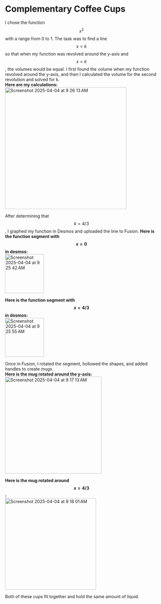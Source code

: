 # Complementary Coffee Cups
I chose the function $$x^2$$ with a range from 0 to 1. The task was to find a line $$x=k$$ so that when my function was revolved around the y-axis and $$x=k$$, the volumes would be equal. 
I first found the volume when my function revolved around the y-axis, and then I calculated the volume for the second revolution and solved for k.  
**Here are my calculations:**  
<img width="400" alt="Screenshot 2025-04-04 at 9 26 13 AM" src="https://github.com/user-attachments/assets/68a0e903-1a33-42d7-ac27-994704a67590" />

After determining that $$k=4/3$$, I graphed my function in Desmos and uploaded the line to Fusion.
**Here is the function segment with $$x=0$$ in desmos:**   
<img width="128" alt="Screenshot 2025-04-04 at 9 25 42 AM" src="https://github.com/user-attachments/assets/046866e5-feac-4015-a88e-073f91844307" />

**Here is the function segment with $$x=4/3$$ in desmos:**   
<img width="128" alt="Screenshot 2025-04-04 at 9 25 55 AM" src="https://github.com/user-attachments/assets/ea1aa3a4-64ab-458a-93d6-34afb9734cc2" />


Once in Fusion, I rotated the segment, hollowed the shapes, and added handles to create mugs.  
**Here is the mug rotated around the y-axis:**  
<img width="318" alt="Screenshot 2025-04-04 at 9 17 13 AM" src="https://github.com/user-attachments/assets/126b3c0e-a114-47f0-a299-adb9443258e6" />

**Here is the mug rotated around $$x=4/3$$:**  
<img width="300" alt="Screenshot 2025-04-04 at 9 18 01 AM" src="https://github.com/user-attachments/assets/e5251ae4-b06b-4634-83b4-5581c21c27cc" />

Both of these cups fit together and hold the same amount of liquid.
